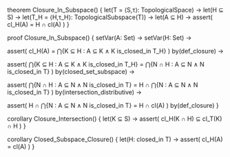 theorem Closure_In_Subspace() {
  let(T = ⟨S,τ⟩: TopologicalSpace) →
  let(H ⊆ S) →
  let(T_H = ⟨H,τ_H⟩: TopologicalSubspace(T)) →
  let(A ⊆ H) →
  assert(
    cl_H(A) = H ∩ cl(A)
  )
}

proof Closure_In_Subspace() {
  setVar(A: Set) →
  setVar(H: Set) →
  
  assert(
    cl_H(A) = ⋂{K ⊆ H : A ⊆ K ∧ K is_closed_in T_H}
  ) by(def_closure) →
  
  assert(
    ⋂{K ⊆ H : A ⊆ K ∧ K is_closed_in T_H} = 
    ⋂{N ∩ H : A ⊆ N ∧ N is_closed_in T}
  ) by(closed_set_subspace) →
  
  assert(
    ⋂{N ∩ H : A ⊆ N ∧ N is_closed_in T} = 
    H ∩ ⋂{N : A ⊆ N ∧ N is_closed_in T}
  ) by(intersection_distributive) →
  
  assert(
    H ∩ ⋂{N : A ⊆ N ∧ N is_closed_in T} = 
    H ∩ cl(A)
  ) by(def_closure)
}

corollary Closure_Intersection() {
  let(K ⊆ S) →
  assert(
    cl_H(K ∩ H) ⊆ cl_T(K) ∩ H
  )
}

corollary Closed_Subspace_Closure() {
  let(H: closed_in T) →
  assert(
    cl_H(A) = cl(A)
  )
}